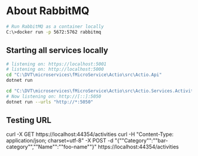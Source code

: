 
# About RabbitMQ

```bash
# Run RabbitMQ as a container locally
C:\>docker run -p 5672:5762 rabbitmq
```

## Starting all services locally

```bash
# listening on: https://localhost:5001
# listening on: http://localhost:5000
cd "C:\DVT\microservices\fMicroService\Actio\src\Actio.Api"
dotnet run

cd "C:\DVT\microservices\fMicroService\Actio\src\Actio.Services.Activities"
# Now listening on: http://[::]:5050
dotnet run --urls "http://*:5050"
```

## Testing URL
curl -X GET https://localhost:44354/activities
curl -H "Content-Type: application/json; charset=utf-8" -X POST -d "{""Category"":""bar-category"",""Name"":""foo-name""}" https://localhost:44354/activities

